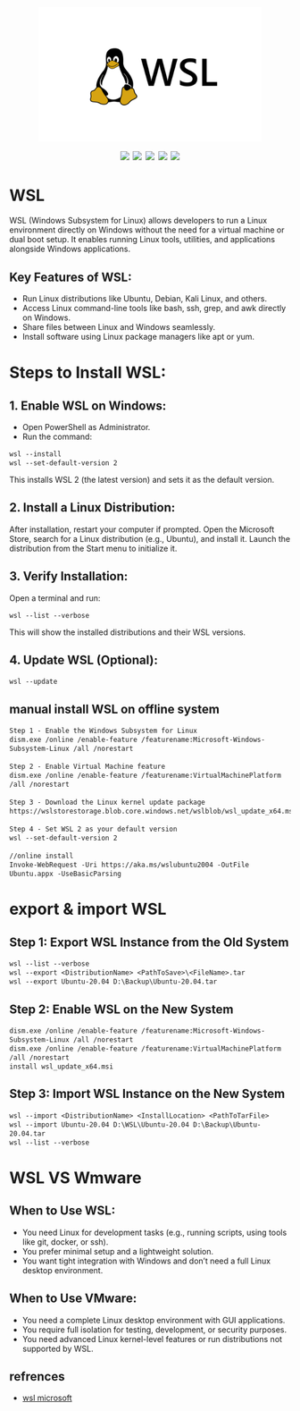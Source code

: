 <h1 align="center">
  <br>
  <a href=""><img src="/img/logo.webp" alt="" width="400px;"></a>
  <br>
  <img src="https://img.shields.io/badge/PRs-welcome-blue">
  <img src="https://img.shields.io/github/last-commit/kh4sh3i/WSL">
  <img src="https://img.shields.io/github/commit-activity/m/kh4sh3i/WSL">
  <a href="https://twitter.com/intent/follow?screen_name=kh4sh3i_"><img src="https://img.shields.io/twitter/follow/kh4sh3i_?style=flat&logo=twitter"></a>
  <a href="https://github.com/kh4sh3i"><img src="https://img.shields.io/github/stars/kh4sh3i?style=flat&logo=github"></a>
</h1>

# WSL
WSL (Windows Subsystem for Linux) allows developers to run a Linux environment directly on Windows without the need for a virtual machine or dual boot setup. It enables running Linux tools, utilities, and applications alongside Windows applications.

## Key Features of WSL:
* Run Linux distributions like Ubuntu, Debian, Kali Linux, and others.
* Access Linux command-line tools like bash, ssh, grep, and awk directly on Windows.
* Share files between Linux and Windows seamlessly.
* Install software using Linux package managers like apt or yum.



# Steps to Install WSL:
## 1. Enable WSL on Windows:

* Open PowerShell as Administrator.
* Run the command:
```
wsl --install
wsl --set-default-version 2
```

This installs WSL 2 (the latest version) and sets it as the default version.


## 2. Install a Linux Distribution:

After installation, restart your computer if prompted.
Open the Microsoft Store, search for a Linux distribution (e.g., Ubuntu), and install it.
Launch the distribution from the Start menu to initialize it.

## 3. Verify Installation:

Open a terminal and run:
```
wsl --list --verbose
```

This will show the installed distributions and their WSL versions.

## 4. Update WSL (Optional):
```
wsl --update
```

## manual install WSL on offline system
```
Step 1 - Enable the Windows Subsystem for Linux
dism.exe /online /enable-feature /featurename:Microsoft-Windows-Subsystem-Linux /all /norestart

Step 2 - Enable Virtual Machine feature
dism.exe /online /enable-feature /featurename:VirtualMachinePlatform /all /norestart

Step 3 - Download the Linux kernel update package
https://wslstorestorage.blob.core.windows.net/wslblob/wsl_update_x64.msi

Step 4 - Set WSL 2 as your default version
wsl --set-default-version 2

//online install 
Invoke-WebRequest -Uri https://aka.ms/wslubuntu2004 -OutFile Ubuntu.appx -UseBasicParsing
```

# export & import WSL


## Step 1: Export WSL Instance from the Old System
```
wsl --list --verbose
wsl --export <DistributionName> <PathToSave>\<FileName>.tar
wsl --export Ubuntu-20.04 D:\Backup\Ubuntu-20.04.tar
```


## Step 2: Enable WSL on the New System
```
dism.exe /online /enable-feature /featurename:Microsoft-Windows-Subsystem-Linux /all /norestart
dism.exe /online /enable-feature /featurename:VirtualMachinePlatform /all /norestart
install wsl_update_x64.msi
```


## Step 3: Import WSL Instance on the New System
```
wsl --import <DistributionName> <InstallLocation> <PathToTarFile>
wsl --import Ubuntu-20.04 D:\WSL\Ubuntu-20.04 D:\Backup\Ubuntu-20.04.tar
wsl --list --verbose
```

# WSL VS Wmware
## When to Use WSL:
* You need Linux for development tasks (e.g., running scripts, using tools like git, docker, or ssh).
* You prefer minimal setup and a lightweight solution.
* You want tight integration with Windows and don’t need a full Linux desktop environment.
## When to Use VMware:
* You need a complete Linux desktop environment with GUI applications.
* You require full isolation for testing, development, or security purposes.
* You need advanced Linux kernel-level features or run distributions not supported by WSL.


## refrences
* [wsl microsoft](https://learn.microsoft.com/en-us/windows/wsl/install-manual)

